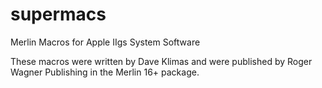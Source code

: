 # supermacs
Merlin Macros for Apple IIgs System Software

These macros were written by Dave Klimas and were published by Roger Wagner Publishing in the Merlin 16+ package.
